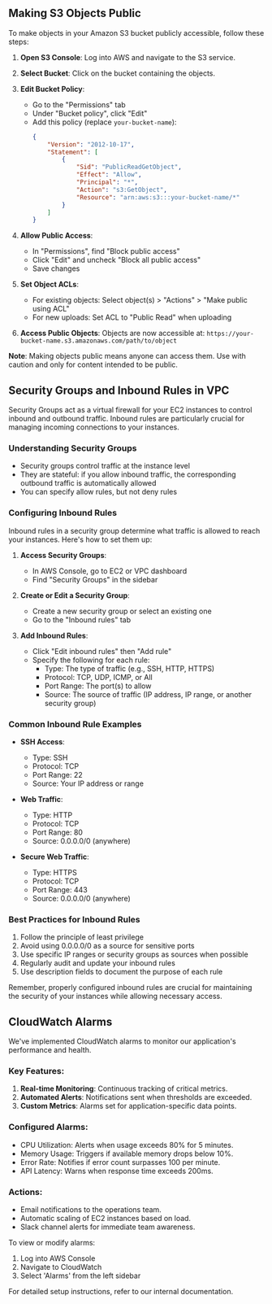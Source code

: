 ## Making S3 Objects Public

To make objects in your Amazon S3 bucket publicly accessible, follow these steps:

1. **Open S3 Console**: Log into AWS and navigate to the S3 service.

2. **Select Bucket**: Click on the bucket containing the objects.

3. **Edit Bucket Policy**:
   - Go to the "Permissions" tab
   - Under "Bucket policy", click "Edit"
   - Add this policy (replace `your-bucket-name`):
     ```json
     {
         "Version": "2012-10-17",
         "Statement": [
             {
                 "Sid": "PublicReadGetObject",
                 "Effect": "Allow",
                 "Principal": "*",
                 "Action": "s3:GetObject",
                 "Resource": "arn:aws:s3:::your-bucket-name/*"
             }
         ]
     }
     ```

4. **Allow Public Access**:
   - In "Permissions", find "Block public access"
   - Click "Edit" and uncheck "Block all public access"
   - Save changes

5. **Set Object ACLs**:
   - For existing objects: Select object(s) > "Actions" > "Make public using ACL"
   - For new uploads: Set ACL to "Public Read" when uploading

6. **Access Public Objects**:
   Objects are now accessible at:
   `https://your-bucket-name.s3.amazonaws.com/path/to/object`

**Note**: Making objects public means anyone can access them. Use with caution and only for content intended to be public.

## Security Groups and Inbound Rules in VPC

Security Groups act as a virtual firewall for your EC2 instances to control inbound and outbound traffic. Inbound rules are particularly crucial for managing incoming connections to your instances.

### Understanding Security Groups

- Security groups control traffic at the instance level
- They are stateful: if you allow inbound traffic, the corresponding outbound traffic is automatically allowed
- You can specify allow rules, but not deny rules

### Configuring Inbound Rules

Inbound rules in a security group determine what traffic is allowed to reach your instances. Here's how to set them up:

1. **Access Security Groups**:
   - In AWS Console, go to EC2 or VPC dashboard
   - Find "Security Groups" in the sidebar

2. **Create or Edit a Security Group**:
   - Create a new security group or select an existing one
   - Go to the "Inbound rules" tab

3. **Add Inbound Rules**:
   - Click "Edit inbound rules" then "Add rule"
   - Specify the following for each rule:
     - Type: The type of traffic (e.g., SSH, HTTP, HTTPS)
     - Protocol: TCP, UDP, ICMP, or All
     - Port Range: The port(s) to allow
     - Source: The source of traffic (IP address, IP range, or another security group)

### Common Inbound Rule Examples

- **SSH Access**: 
  - Type: SSH
  - Protocol: TCP
  - Port Range: 22
  - Source: Your IP address or range

- **Web Traffic**:
  - Type: HTTP
  - Protocol: TCP
  - Port Range: 80
  - Source: 0.0.0.0/0 (anywhere)

- **Secure Web Traffic**:
  - Type: HTTPS
  - Protocol: TCP
  - Port Range: 443
  - Source: 0.0.0.0/0 (anywhere)

### Best Practices for Inbound Rules

1. Follow the principle of least privilege
2. Avoid using 0.0.0.0/0 as a source for sensitive ports
3. Use specific IP ranges or security groups as sources when possible
4. Regularly audit and update your inbound rules
5. Use description fields to document the purpose of each rule

Remember, properly configured inbound rules are crucial for maintaining the security of your instances while allowing necessary access.

## CloudWatch Alarms

We've implemented CloudWatch alarms to monitor our application's performance and health.

### Key Features:

1. **Real-time Monitoring**: Continuous tracking of critical metrics.
2. **Automated Alerts**: Notifications sent when thresholds are exceeded.
3. **Custom Metrics**: Alarms set for application-specific data points.

### Configured Alarms:

- CPU Utilization: Alerts when usage exceeds 80% for 5 minutes.
- Memory Usage: Triggers if available memory drops below 10%.
- Error Rate: Notifies if error count surpasses 100 per minute.
- API Latency: Warns when response time exceeds 200ms.

### Actions:

- Email notifications to the operations team.
- Automatic scaling of EC2 instances based on load.
- Slack channel alerts for immediate team awareness.

To view or modify alarms:
1. Log into AWS Console
2. Navigate to CloudWatch
3. Select 'Alarms' from the left sidebar

For detailed setup instructions, refer to our internal documentation.
